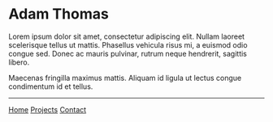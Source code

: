 # Adam Thomas

Lorem ipsum dolor sit amet, consectetur adipiscing elit. Nullam laoreet scelerisque tellus ut mattis. Phasellus vehicula risus mi, a euismod odio congue sed. Donec ac mauris pulvinar, rutrum neque hendrerit, sagittis libero.

Maecenas fringilla maximus mattis. Aliquam id ligula ut lectus congue condimentum id et tellus.

---

[Home](/)
[Projects](/projects)
[Contact](contact)
